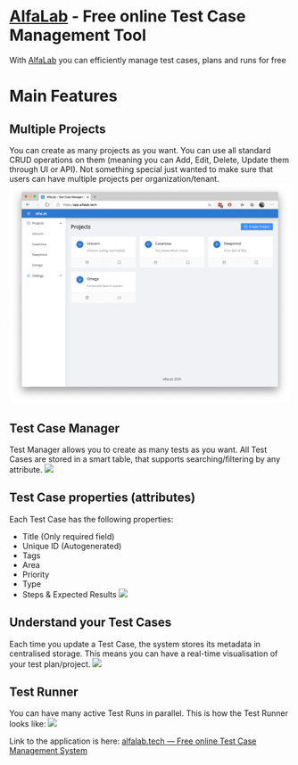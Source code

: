 # [AlfaLab](https://alfalab.tech/) - Free online Test Case Management Tool
With [AlfaLab](https://alfalab.tech/) you can efficiently manage test cases, plans and runs for free

# Main Features
## Multiple Projects
You can create as many projects as you want. You can use all standard CRUD operations on them (meaning you can Add, Edit, Delete, Update them through UI or API). Not something special just wanted to make sure that users can have multiple projects per organization/tenant.
![](./images/test-cases-projects.png)

## Test Case Manager
Test Manager allows you to create as many tests as you want. All Test Cases are stored in a smart table, that supports searching/filtering by any attribute.
![](.images/test-case-manager.png)

## Test Case properties (attributes)
Each Test Case has the following properties:
- Title (Only required field)
- Unique ID (Autogenerated)
- Tags
- Area
- Priority
- Type
- Steps & Expected Results
![](.images/test-case-editor.png)

## Understand your Test Cases
Each time you update a Test Case, the system stores its metadata in centralised storage. This means you can have a real-time visualisation of your test plan/project.
![](.images/test-case-plots.png)

## Test Runner
You can have many active Test Runs in parallel. This is how the Test Runner looks like:
![](.images/test-runner.png)

Link to the application is here: [alfalab.tech — Free online Test Case Management System](https://alfalab.tech/)
